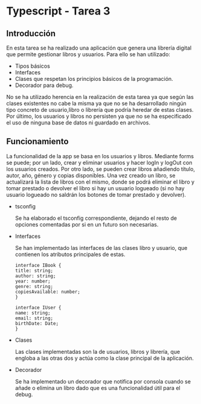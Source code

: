 # Typescript - Tarea 3

## Introducción
En esta tarea se ha realizado una aplicación que genera una librería digital que permite gestionar libros y usuarios. 
Para ello se han utilizado:
- Tipos básicos
- Interfaces
- Clases que respetan los principios básicos de la programación.
- Decorador para debug.

 No se ha utilizado herencia en la realización de esta tarea ya que según las clases existentes no cabe la misma ya que no se ha desarrollado ningún tipo concreto de usuario,libro o librería que podría heredar de estas clases. 
 Por último, los usuarios y libros no persisten ya que no se ha especificado el uso de ninguna base de datos ni guardado en archivos.

 ## Funcionamiento

  La funcionalidad de la app se basa en los usuarios y libros. Mediante forms se puede; por un lado, crear y eliminar usuarios y hacer logIn y logOut con los usuarios creados. 
  Por otro lado, se pueden crear libros añadiendo título, autor, año, género y copias disponibles. Una vez creado un libro, se actualizará la lista de libros con el mismo, 
  donde se podrá eliminar el libro y tomar prestado o devolver el libro si hay un usuario logueado (si no hay usuario logueado no saldrán los botones de tomar prestado y devolver). 
  
  - tsconfig

    Se ha elaborado el tsconfig correspondiente, dejando el resto de opciones comentadas por si en un futuro son necesarias. 
  - Interfaces

    Se han implementado las interfaces de las clases libro y usuario, que contienen los atributos principales de estas.
     ```
     interface IBook {
     title: string;
     author: string;
     year: number;
     genre: string;
     copiesAvailable: number;
     }
     ```
     ```
     interface IUser {
     name: string;
     email: string;
     birthDate: Date;
     }
  - Clases

    Las clases implementadas son la de usuarios, libros y librería, que engloba a las otras dos y actúa como la clase principal de la aplicación.

  - Decorador

    Se ha implementado un decorador que notifica por consola cuando se añade o elimina un libro dado que es una funcionalidad útil para el debug.
    
     
